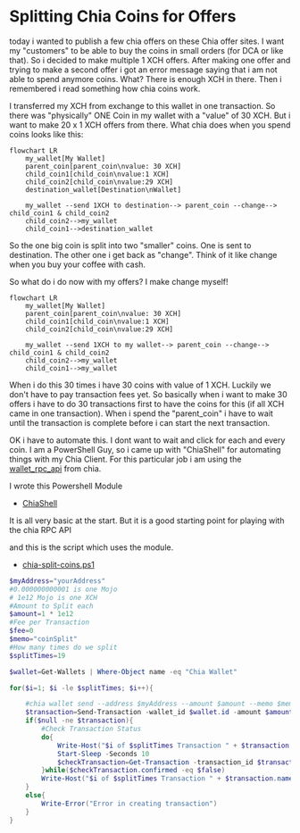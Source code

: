 # Splitting Chia Coins for Offers

today i wanted to publish a few chia offers on these Chia offer sites. I want my "customers" to be able to buy the coins in small orders (for DCA or like that). So i decided to make multiple 1 XCH offers. After making one offer and trying to make a second offer i got an error message saying that i am not able to spend anymore coins. What? There is enough XCH in there. Then i remembered i read something how chia coins work.

I transferred my XCH from exchange to this wallet in one transaction. So there was "physically" ONE Coin in my wallet with a "value" of 30 XCH. But i want to make 20 x 1 XCH offers from there. What chia does when you spend coins looks like this:

```mermaid
flowchart LR
    my_wallet[My Wallet]
    parent_coin[parent_coin\nvalue: 30 XCH]
    child_coin1[child_coin\nvalue:1 XCH]
    child_coin2[child_coin\nvalue:29 XCH]
    destination_wallet[Destination\nWallet]

    my_wallet --send 1XCH to destination--> parent_coin --change--> child_coin1 & child_coin2
    child_coin2-->my_wallet
    child_coin1-->destination_wallet
```

So the one big coin is split into two "smaller" coins. One is sent to destination. The other one i get back as "change". Think of it like change when you buy your coffee with cash.

So what do i do now with my offers? I make change myself!

```mermaid
flowchart LR
    my_wallet[My Wallet]
    parent_coin[parent_coin\nvalue: 30 XCH]
    child_coin1[child_coin\nvalue:1 XCH]
    child_coin2[child_coin\nvalue:29 XCH]

    my_wallet --send 1XCH to my wallet--> parent_coin --change--> child_coin1 & child_coin2
    child_coin2-->my_wallet
    child_coin1-->my_wallet
```

When i do this 30 times i have 30 coins with value of 1 XCH. Luckily we don't have to pay transaction fees yet. So basically when i want to make 30 offers i have to do 30 transactions first to have the coins for this (if all XCH came in one transaction). When i spend the "parent_coin" i have to wait until the transaction is complete before i can start the next transaction.

OK i have to automate this. I dont want to wait and click for each and every coin. I am a PowerShell Guy, so i came up with "ChiaShell" for automating things with my Chia Client. For this particular job i am using the [wallet_rpc_api](https://github.com/Chia-Network/chia-blockchain/blob/main/chia/rpc/wallet_rpc_api.py) from chia.

I wrote this Powershell Module

- [ChiaShell](https://github.com/RudolfAchter/ChiaShell)

It is all very basic at the start. But it is a good starting point for playing with the chia RPC API

and this is the script which uses the module.

- [chia-split-coins.ps1](https://github.com/RudolfAchter/ChiaShell/blob/master/Powershell/Scripts/chia-split-coins.ps1)

```powershell
$myAddress="yourAddress"
#0.000000000001 is one Mojo
# 1e12 Mojo is one XCH
#Amount to Split each
$amount=1 * 1e12
#Fee per Transaction
$fee=0
$memo="coinSplit"
#How many times do we split
$splitTimes=19

$wallet=Get-Wallets | Where-Object name -eq "Chia Wallet"

for($i=1; $i -le $splitTimes; $i++){

    #chia wallet send --address $myAddress --amount $amount --memo $memo --fee 0
    $transaction=Send-Transaction -wallet_id $wallet.id -amount $amount -fee $fee -address $myAddress -memos $memo
    if($null -ne $transaction){
        #Check Transaction Status
        do{
            Write-Host("$i of $splitTimes Transaction " + $transaction.name + " with " + ("{0:n12}" -f ($transaction.amount * 1e-12)) + " XCH sent to " + $transaction.to_address +" is not confirmed yet")
            Start-Sleep -Seconds 10
            $checkTransaction=Get-Transaction -transaction_id $transaction.name
        }while($checkTransaction.confirmed -eq $false)
        Write-Host("$i of $splitTimes Transaction " + $transaction.name + " is confirmed")
    }
    else{
        Write-Error("Error in creating transaction")
    }
}
```
